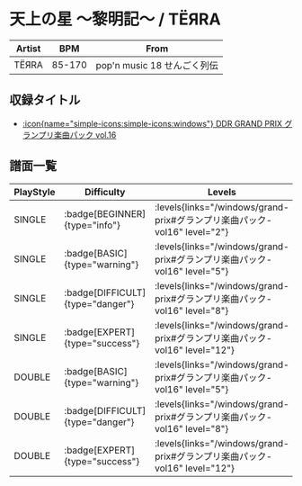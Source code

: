 # 天上の星 ～黎明記～ / TЁЯRA

|Artist|BPM|From|
|------|---|----|
|TЁЯRA|85-170|pop'n music 18 せんごく列伝|

## 収録タイトル

- [:icon{name="simple-icons:simple-icons:windows"} DDR GRAND PRIX グランプリ楽曲パック vol.16](/windows/grand-prix#グランプリ楽曲パック-vol16)

## 譜面一覧

|PlayStyle|Difficulty|Levels|Notes|Movie|
|---------|----------|------|-----|-----|
|SINGLE| :badge[BEGINNER]{type="info"}| :levels{links="/windows/grand-prix#グランプリ楽曲パック-vol16" level="2"}|103/0||
|SINGLE| :badge[BASIC]{type="warning"}| :levels{links="/windows/grand-prix#グランプリ楽曲パック-vol16" level="5"}|162/7||
|SINGLE| :badge[DIFFICULT]{type="danger"}| :levels{links="/windows/grand-prix#グランプリ楽曲パック-vol16" level="8"}|233/14||
|SINGLE| :badge[EXPERT]{type="success"}| :levels{links="/windows/grand-prix#グランプリ楽曲パック-vol16" level="12"}|336/38||
|DOUBLE| :badge[BASIC]{type="warning"}| :levels{links="/windows/grand-prix#グランプリ楽曲パック-vol16" level="5"}|141/7||
|DOUBLE| :badge[DIFFICULT]{type="danger"}| :levels{links="/windows/grand-prix#グランプリ楽曲パック-vol16" level="8"}|223/15||
|DOUBLE| :badge[EXPERT]{type="success"}| :levels{links="/windows/grand-prix#グランプリ楽曲パック-vol16" level="12"}|323/33||
